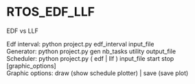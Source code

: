# RTOS_EDF_LLF
EDF vs LLF

Edf interval: python project.py edf_interval  input_file \
Generator: python project.py gen nb_tasks utility output_file \
Scheduler: python project.py ( edf | llf ) input_file start stop [graphic_options] \
Graphic options: draw (show schedule plotter) | save (save plot)

